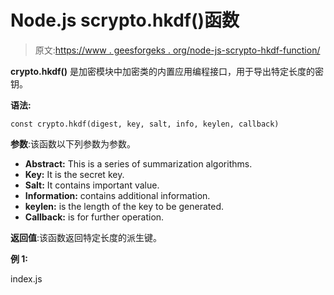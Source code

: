 # Node.js scrypto.hkdf()函数

> 原文:[https://www . geesforgeks . org/node-js-scrypto-hkdf-function/](https://www.geeksforgeeks.org/node-js-scrypto-hkdf-function/)

**crypto.hkdf()** 是加密模块中加密类的内置应用编程接口，用于导出特定长度的密钥。

**语法:**

```
const crypto.hkdf(digest, key, salt, info, keylen, callback)
```

**参数**:该函数以下列参数为参数。

*   **Abstract:** This is a series of summarization algorithms.
*   **Key:** It is the secret key.
*   **Salt:** It contains important value.
*   **Information:** contains additional information.
*   **keylen:** is the length of the key to be generated.
*   **Callback:** is for further operation.

**返回值**:该函数返回特定长度的派生键。

**例 1:**

index.js